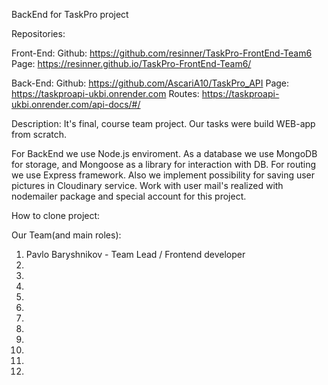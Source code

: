 BackEnd for TaskPro project

Repositories:

Front-End:
Github: https://github.com/resinner/TaskPro-FrontEnd-Team6
Page: https://resinner.github.io/TaskPro-FrontEnd-Team6/

Back-End: 
Github: https://github.com/AscariA10/TaskPro_API
Page: https://taskproapi-ukbi.onrender.com
Routes: https://taskproapi-ukbi.onrender.com/api-docs/#/

Description:
It's final, course team project. Our tasks were build WEB-app from scratch.

For BackEnd we use Node.js enviroment. As a database we use MongoDB for storage, and
Mongoose as a library for interaction with DB. For routing we use Express framework.
Also we implement possibility for saving user pictures in Cloudinary service.
Work with user mail's realized with nodemailer package and special account for this project.

How to clone project:

Our Team(and main roles):

1. Pavlo Baryshnikov - Team Lead / Frontend developer
2.
3.
4.
5.
6.
7.
8.
9.
10.
11.
12.